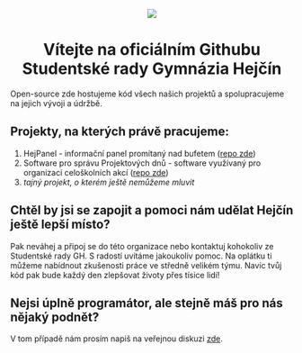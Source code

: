 <p align="center">
  <img src="https://github.com/user-attachments/assets/36955eba-4282-43ea-ba2b-6c77cfee7c33" />
  <h1 align="center">Vítejte na oficiálním Githubu Studentské rady Gymnázia Hejčín</h1>
</p>

Open-source zde hostujeme kód všech našich projektů a spolupracujeme na jejich vývoji a údržbě.

## Projekty, na kterých právě pracujeme:
1. HejPanel - informační panel promítaný nad bufetem ([repo zde](https://github.com/StudentskaRadaGH/HejPanel))
2. Software pro správu Projektových dnů - software využívaný pro organizaci celoškolních akcí ([repo zde](https://github.com/StudentskaRadaGH/ProjektovyDen))
3. *tajný projekt, o kterém ještě nemůžeme mluvit*

## Chtěl by jsi se zapojit a pomoci nám udělat Hejčín ještě lepší místo?
Pak neváhej a připoj se do této organizace nebo kontaktuj kohokoliv ze Studentské rady GH. S radostí uvítáme jakoukoliv pomoc. Na oplátku ti můžeme nabídnout zkušenosti práce ve středně velikém týmu. Navíc tvůj kód pak bude každý den zlepšovat životy přes tísice lidí!

## Nejsi úplně programátor, ale stejně máš pro nás nějaký podnět?
V tom případě nám prosím napiš na veřejnou diskuzi [zde](https://github.com/orgs/StudentskaRadaGH/discussions).
